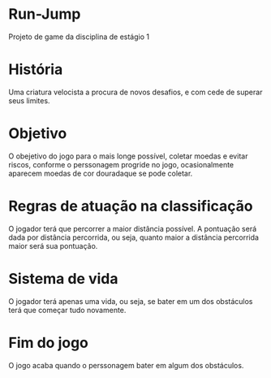 # Run-Jump
Projeto de game da disciplina de estágio 1
#  História
Uma criatura velocista a procura de novos desafios, e com cede de superar seus limites.
#  Objetivo
O obejetivo do jogo para o mais longe possível, coletar moedas e evitar riscos, conforme o perssonagem progride no jogo, ocasionalmente aparecem moedas de cor douradaque se pode coletar.
#  Regras de atuação na classificação
O jogador terá que percorrer a maior distância possível. A pontuação será dada por distância percorrida, ou seja, quanto maior a distância percorrida maior será sua pontuação.
#  Sistema de vida
O jogador terá apenas uma vida, ou seja, se bater em um dos obstáculos terá que começar tudo novamente.
#  Fim do jogo
O jogo acaba quando o perssonagem bater em algum dos obstáculos.

